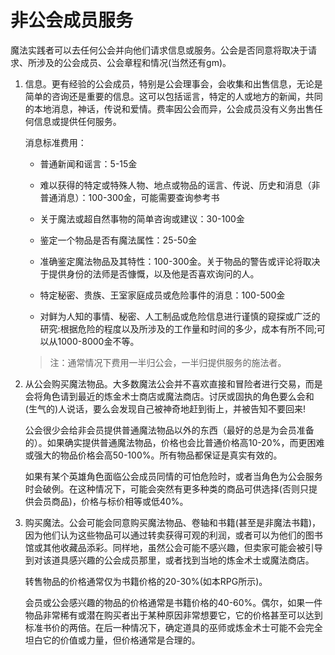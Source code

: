 # 非公会成员服务

魔法实践者可以去任何公会并向他们请求信息或服务。公会是否同意将取决于请求、所涉及的公会成员、公会章程和情况(当然还有gm)。

1. 信息。更有经验的公会成员，特别是公会理事会，会收集和出售信息，无论是简单的咨询还是重要的信息。这可以包括谣言，特定的人或地方的新闻，共同的本地消息，神话，传说和爱情。费率因公会而异，公会成员没有义务出售任何信息或提供任何服务。

    消息标准费用：

    - 普通新闻和谣言：5-15金

    - 难以获得的特定或特殊人物、地点或物品的谣言、传说、历史和消息（非普通消息）：100-300金，可能需要查询参考书

    - 关于魔法或超自然事物的简单咨询或建议：30-100金

    - 鉴定一个物品是否有魔法属性：25-50金

    - 准确鉴定魔法物品及其特性：100-300金。关于物品的警告或评论将取决于提供身份的法师是否慷慨，以及他是否喜欢询问的人。

    - 特定秘密、贵族、王室家庭成员或危险事件的消息：100-500金

    - 对鲜为人知的事情、秘密、人工制品或危险信息进行谨慎的窥探或广泛的研究:根据危险的程度以及所涉及的工作量和时间的多少，成本有所不同;可以从1000-8000金不等。

    > 注：通常情况下费用一半归公会，一半归提供服务的施法者。

2. 从公会购买魔法物品。大多数魔法公会并不喜欢直接和冒险者进行交易，而是会将角色请到最近的炼金术士商店或魔法商店。讨厌或固执的角色要么会和(生气的)人说话，要么会发现自己被神奇地赶到街上，并被告知不要回来!

    公会很少会给非会员提供普通魔法物品以外的东西（最好的总是为会员准备的）。如果确实提供普通魔法物品，价格也会比普通价格高10-20%，而更困难或强大的物品价格会高50-100%。所有物品都保证是真实有效的。

    如果有某个英雄角色面临公会成员同情的可怕危险时，或者当角色为公会服务时会破例。在这种情况下，可能会突然有更多种类的商品可供选择(否则只提供会员商品)，价格与标价相等或低40%。

3. 购买魔法。公会可能会同意购买魔法物品、卷轴和书籍(甚至是非魔法书籍)，因为他们认为这些物品可以通过转卖获得可观的利润，或者可以为他们的图书馆或其他收藏品添彩。同样地，虽然公会可能不感兴趣，但卖家可能会被引导到对该道具感兴趣的公会成员那里，或者找到当地的炼金术士或魔法商店。

    转售物品的价格通常仅为书籍价格的20-30%(如本RPG所示)。

    会员或公会感兴趣的物品的价格通常是书籍价格的40-60%。偶尔，如果一件物品非常稀有或潜在购买者出于某种原因非常想要它，它的价格甚至可以达到标准书价的两倍。在后一种情况下，确定道具的巫师或炼金术士可能不会完全坦白它的价值或力量，但价格通常是合理的。
